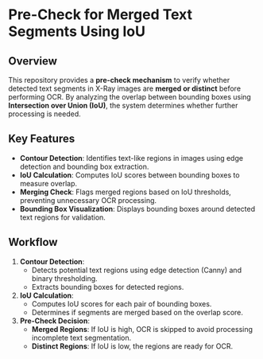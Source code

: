 # Pre-Check for Merged Text Segments Using IoU

## Overview
This repository provides a **pre-check mechanism** to verify whether detected text segments in X-Ray images are **merged or distinct** before performing OCR. By analyzing the overlap between bounding boxes using **Intersection over Union (IoU)**, the system determines whether further processing is needed.

## Key Features
- **Contour Detection**: Identifies text-like regions in images using edge detection and bounding box extraction.
- **IoU Calculation**: Computes IoU scores between bounding boxes to measure overlap.
- **Merging Check**: Flags merged regions based on IoU thresholds, preventing unnecessary OCR processing.
- **Bounding Box Visualization**: Displays bounding boxes around detected text regions for validation.

## Workflow
1. **Contour Detection**:
   - Detects potential text regions using edge detection (Canny) and binary thresholding.
   - Extracts bounding boxes for detected regions.
2. **IoU Calculation**:
   - Computes IoU scores for each pair of bounding boxes.
   - Determines if segments are merged based on the overlap score.
3. **Pre-Check Decision**:
   - **Merged Regions**: If IoU is high, OCR is skipped to avoid processing incomplete text segmentation.
   - **Distinct Regions**: If IoU is low, the regions are ready for OCR.


